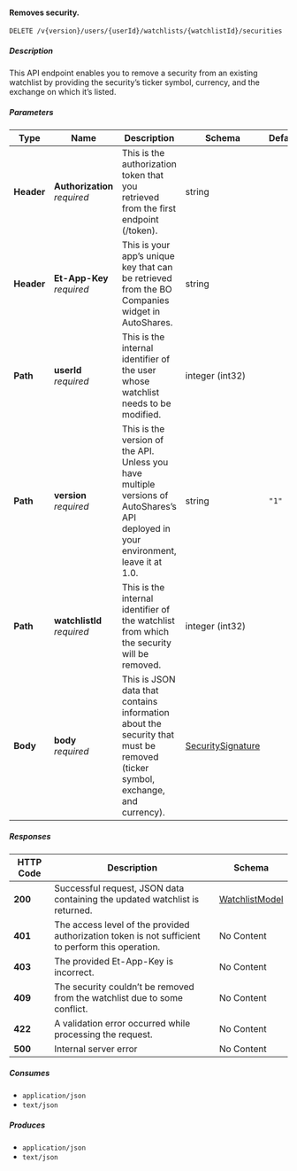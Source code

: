 
<a name="watchlists_removesecurity"></a>
#### Removes security.
```
DELETE /v{version}/users/{userId}/watchlists/{watchlistId}/securities
```


##### Description
This API endpoint enables you to remove a security from an existing watchlist by providing the security’s ticker symbol, currency, and the exchange on which it’s listed.


##### Parameters

|Type|Name|Description|Schema|Default|
|---|---|---|---|---|
|**Header**|**Authorization**  <br>*required*|This is the authorization token that you retrieved from the first endpoint (/token).|string||
|**Header**|**Et-App-Key**  <br>*required*|This is your app’s unique key that can be retrieved from the BO Companies widget in AutoShares.|string||
|**Path**|**userId**  <br>*required*|This is the internal identifier of the user whose watchlist needs to be modified.|integer (int32)||
|**Path**|**version**  <br>*required*|This is the version of the API. Unless you have multiple versions of AutoShares’s API deployed in your environment, leave it at 1.0.|string|`"1"`|
|**Path**|**watchlistId**  <br>*required*|This is the internal identifier of the watchlist from which the security will be removed.|integer (int32)||
|**Body**|**body**  <br>*required*|This is JSON data that contains information about the security that must be removed (ticker symbol, exchange, and currency).|[SecuritySignature](#securitysignature)||


##### Responses

|HTTP Code|Description|Schema|
|---|---|---|
|**200**|Successful request, JSON data containing the updated watchlist is returned.|[WatchlistModel](#watchlistmodel)|
|**401**|The access level of the provided authorization token is not sufficient to perform this operation.|No Content|
|**403**|The provided Et-App-Key is incorrect.|No Content|
|**409**|The security couldn’t be removed from the watchlist due to some conflict.|No Content|
|**422**|A validation error occurred while processing the request.|No Content|
|**500**|Internal server error|No Content|


##### Consumes

* `application/json`
* `text/json`


##### Produces

* `application/json`
* `text/json`



